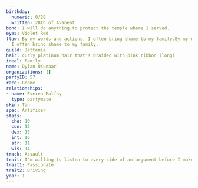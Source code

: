 ```yaml
---
birthday:
  numeric: 0/28
  written: 28th of Avanent
bond: I will do anything to protect the temple where I served.
eyes: Violet Red
flaw: By my words and actions, I often bring shame to my family.By my words and actions,
  I often bring shame to my family.
guild: Jettenia
hair: curly platinum hair that's braided with pink ribbon (long)
ideal: Family
name: Dylan Usunaar
organizations: []
partyID: 57
race: Gnome
relationships:
- name: Everen Malfoy
  type: partymate
skin: Tan
spec: Artificer
stats:
  cha: 10
  con: 12
  dex: 15
  int: 16
  str: 11
  wis: 14
track: Assault
trait: I'm willing to listen to every side of an argument before I make my own judgment.
trait1: Passionate
trait2: Driving
year: 1
---
```

